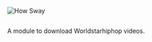 ![How Sway](https://media.giphy.com/media/hf6rn6G1jFW7u/giphy.gif)

## 
A module to download Worldstarhiphop videos.